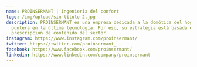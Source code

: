 ```yaml
---
name: PROINSERMANT | Ingeniería del confort
logo: /img/upload/sin-título-2.jpg
description: PROINSERMANT es una empresa dedicada a la domótica del hogar,
  puntera en la última tecnología. Por eso, su estrategia está basada en la
  prescripción de contenido del sector.
instagram: https://www.instagram.com/proinsermant/
twitter: https://twitter.com/proinsermant_
facebook: https://www.facebook.com/proinsermant/
linkedin: https://www.linkedin.com/company/proinsermant
---
```

